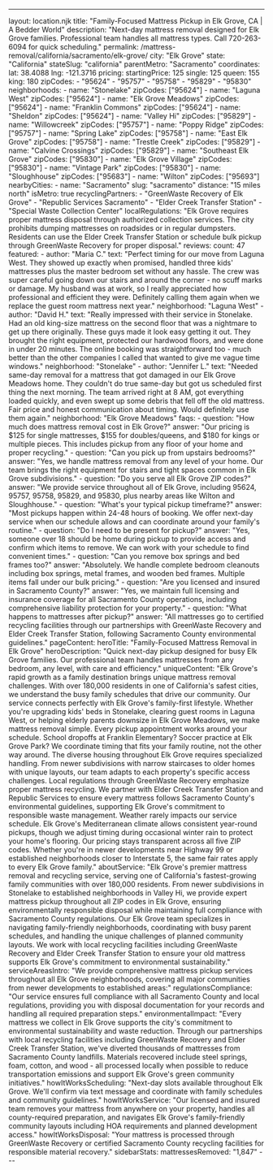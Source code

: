 ---
layout: location.njk
title: "Family-Focused Mattress Pickup in Elk Grove, CA | A Bedder World"
description: "Next-day mattress removal designed for Elk Grove families. Professional team handles all mattress types. Call 720-263-6094 for quick scheduling."
permalink: /mattress-removal/california/sacramento/elk-grove/
city: "Elk Grove" state: "California" stateSlug: "california" parentMetro: "Sacramento" coordinates: lat: 38.4088 lng: -121.3716 pricing: startingPrice: 125 single: 125 queen: 155 king: 180 zipCodes: - "95624" - "95757" - "95758" - "95829" - "95830" neighborhoods: - name: "Stonelake" zipCodes: ["95624"] - name: "Laguna West" zipCodes: ["95624"] - name: "Elk Grove Meadows" zipCodes: ["95624"] - name: "Franklin Commons" zipCodes: ["95624"] - name: "Sheldon" zipCodes: ["95624"] - name: "Valley Hi" zipCodes: ["95829"] - name: "Willowcreek" zipCodes: ["95757"] - name: "Poppy Ridge" zipCodes: ["95757"] - name: "Spring Lake" zipCodes: ["95758"] - name: "East Elk Grove" zipCodes: ["95758"] - name: "Trestle Creek" zipCodes: ["95829"] - name: "Calvine Crossings" zipCodes: ["95829"] - name: "Southeast Elk Grove" zipCodes: ["95830"] - name: "Elk Grove Village" zipCodes: ["95830"] - name: "Vintage Park" zipCodes: ["95830"] - name: "Sloughhouse" zipCodes: ["95683"] - name: "Wilton" zipCodes: ["95693"] nearbyCities: - name: "Sacramento" slug: "sacramento" distance: "15 miles north" isMetro: true recyclingPartners: - "GreenWaste Recovery of Elk Grove" - "Republic Services Sacramento" - "Elder Creek Transfer Station" - "Special Waste Collection Center" localRegulations: "Elk Grove requires proper mattress disposal through authorized collection services. The city prohibits dumping mattresses on roadsides or in regular dumpsters. Residents can use the Elder Creek Transfer Station or schedule bulk pickup through GreenWaste Recovery for proper disposal." reviews: count: 47 featured: - author: "Maria C." text: "Perfect timing for our move from Laguna West. They showed up exactly when promised, handled three kids' mattresses plus the master bedroom set without any hassle. The crew was super careful going down our stairs and around the corner - no scuff marks or damage. My husband was at work, so I really appreciated how professional and efficient they were. Definitely calling them again when we replace the guest room mattress next year." neighborhood: "Laguna West" - author: "David H." text: "Really impressed with their service in Stonelake. Had an old king-size mattress on the second floor that was a nightmare to get up there originally. These guys made it look easy getting it out. They brought the right equipment, protected our hardwood floors, and were done in under 20 minutes. The online booking was straightforward too - much better than the other companies I called that wanted to give me vague time windows." neighborhood: "Stonelake" - author: "Jennifer L." text: "Needed same-day removal for a mattress that got damaged in our Elk Grove Meadows home. They couldn't do true same-day but got us scheduled first thing the next morning. The team arrived right at 8 AM, got everything loaded quickly, and even swept up some debris that fell off the old mattress. Fair price and honest communication about timing. Would definitely use them again." neighborhood: "Elk Grove Meadows" faqs: - question: "How much does mattress removal cost in Elk Grove?" answer: "Our pricing is $125 for single mattresses, $155 for doubles/queens, and $180 for kings or multiple pieces. This includes pickup from any floor of your home and proper recycling." - question: "Can you pick up from upstairs bedrooms?" answer: "Yes, we handle mattress removal from any level of your home. Our team brings the right equipment for stairs and tight spaces common in Elk Grove subdivisions." - question: "Do you serve all Elk Grove ZIP codes?" answer: "We provide service throughout all of Elk Grove, including 95624, 95757, 95758, 95829, and 95830, plus nearby areas like Wilton and Sloughhouse." - question: "What's your typical pickup timeframe?" answer: "Most pickups happen within 24-48 hours of booking. We offer next-day service when our schedule allows and can coordinate around your family's routine." - question: "Do I need to be present for pickup?" answer: "Yes, someone over 18 should be home during pickup to provide access and confirm which items to remove. We can work with your schedule to find convenient times." - question: "Can you remove box springs and bed frames too?" answer: "Absolutely. We handle complete bedroom cleanouts including box springs, metal frames, and wooden bed frames. Multiple items fall under our bulk pricing." - question: "Are you licensed and insured in Sacramento County?" answer: "Yes, we maintain full licensing and insurance coverage for all Sacramento County operations, including comprehensive liability protection for your property." - question: "What happens to mattresses after pickup?" answer: "All mattresses go to certified recycling facilities through our partnerships with GreenWaste Recovery and Elder Creek Transfer Station, following Sacramento County environmental guidelines." pageContent: heroTitle: "Family-Focused Mattress Removal in Elk Grove" heroDescription: "Quick next-day pickup designed for busy Elk Grove families. Our professional team handles mattresses from any bedroom, any level, with care and efficiency." uniqueContent: "Elk Grove's rapid growth as a family destination brings unique mattress removal challenges. With over 180,000 residents in one of California's safest cities, we understand the busy family schedules that drive our community. Our service connects perfectly with Elk Grove's family-first lifestyle. Whether you're upgrading kids' beds in Stonelake, clearing guest rooms in Laguna West, or helping elderly parents downsize in Elk Grove Meadows, we make mattress removal simple. Every pickup appointment works around your schedule. School dropoffs at Franklin Elementary? Soccer practice at Elk Grove Park? We coordinate timing that fits your family routine, not the other way around. The diverse housing throughout Elk Grove requires specialized handling. From newer subdivisions with narrow staircases to older homes with unique layouts, our team adapts to each property's specific access challenges. Local regulations through GreenWaste Recovery emphasize proper mattress recycling. We partner with Elder Creek Transfer Station and Republic Services to ensure every mattress follows Sacramento County's environmental guidelines, supporting Elk Grove's commitment to responsible waste management. Weather rarely impacts our service schedule. Elk Grove's Mediterranean climate allows consistent year-round pickups, though we adjust timing during occasional winter rain to protect your home's flooring. Our pricing stays transparent across all five ZIP codes. Whether you're in newer developments near Highway 99 or established neighborhoods closer to Interstate 5, the same fair rates apply to every Elk Grove family." aboutService: "Elk Grove's premier mattress removal and recycling service, serving one of California's fastest-growing family communities with over 180,000 residents. From newer subdivisions in Stonelake to established neighborhoods in Valley Hi, we provide expert mattress pickup throughout all ZIP codes in Elk Grove, ensuring environmentally responsible disposal while maintaining full compliance with Sacramento County regulations. Our Elk Grove team specializes in navigating family-friendly neighborhoods, coordinating with busy parent schedules, and handling the unique challenges of planned community layouts. We work with local recycling facilities including GreenWaste Recovery and Elder Creek Transfer Station to ensure your old mattress supports Elk Grove's commitment to environmental sustainability." serviceAreasIntro: "We provide comprehensive mattress pickup services throughout all Elk Grove neighborhoods, covering all major communities from newer developments to established areas:" regulationsCompliance: "Our service ensures full compliance with all Sacramento County and local regulations, providing you with disposal documentation for your records and handling all required preparation steps." environmentalImpact: "Every mattress we collect in Elk Grove supports the city's commitment to environmental sustainability and waste reduction. Through our partnerships with local recycling facilities including GreenWaste Recovery and Elder Creek Transfer Station, we've diverted thousands of mattresses from Sacramento County landfills. Materials recovered include steel springs, foam, cotton, and wood - all processed locally when possible to reduce transportation emissions and support Elk Grove's green community initiatives." howItWorksScheduling: "Next-day slots available throughout Elk Grove. We'll confirm via text message and coordinate with family schedules and community guidelines." howItWorksService: "Our licensed and insured team removes your mattress from anywhere on your property, handles all county-required preparation, and navigates Elk Grove's family-friendly community layouts including HOA requirements and planned development access." howItWorksDisposal: "Your mattress is processed through GreenWaste Recovery or certified Sacramento County recycling facilities for responsible material recovery." sidebarStats: mattressesRemoved: "1,847" ---